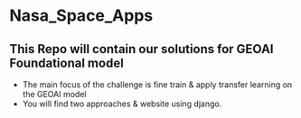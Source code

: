 # Nasa_Space_Apps
## This Repo will contain our solutions for GEOAI Foundational model 
- The main focus of the challenge is fine train & apply transfer learning on the GEOAI model
- You will find two approaches & website using django.
